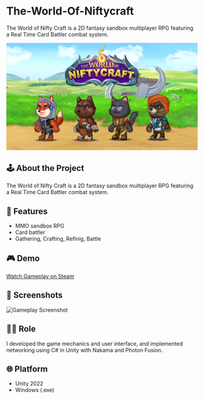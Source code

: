 # The-World-Of-Niftycraft
The World of Nifty Craft is a 2D fantasy sandbox multiplayer RPG featuring a Real Time Card Battler combat system.

![Screenshot](screenshot.jpg)

## 🕹️ About the Project
The World of Nifty Craft is a 2D fantasy sandbox multiplayer RPG featuring a Real Time Card Battler combat system.

## 🔧 Features
- MMO sandbox RPG
- Card battler
- Gathering, Crafting, Refinig, Battle

## 🎮 Demo
[Watch Gameplay on Steam](https://store.steampowered.com/app/2438410/The_World_of_Nifty_Craft/)

## 📸 Screenshots
![Gameplay Screenshot](screenshot2.jpg)

## 👨‍💻 Role
I developed the game mechanics and user interface, and implemented networking using C# in Unity with Nakama and Photon Fusion.

## 🌐 Platform
- Unity 2022
- Windows (.exe)
